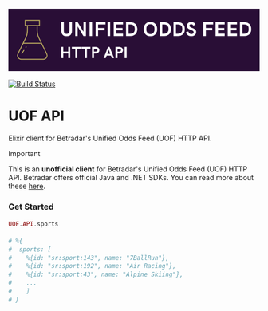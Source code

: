 ![UOF API](https://github.com/efcasado/uof_api/raw/main/assets/readme_logo.png)

[![Build Status](https://github.com/efcasado/uof_api/actions/workflows/elixir.yml/badge.svg?branch=main)](https://github.com/efcasado/uof_api/actions)

# UOF API

Elixir client for Betradar's Unified Odds Feed (UOF) HTTP API.

> [!IMPORTANT]
> This is an **unofficial client** for Betradar's Unified Odds Feed (UOF) HTTP API.
> Betradar offers official Java and .NET SDKs. You can read more about these
> [here](https://sdk.sportradar.com).


### Get Started

```elixir
UOF.API.sports

# %{
#  sports: [
#    %{id: "sr:sport:143", name: "7BallRun"},
#    %{id: "sr:sport:192", name: "Air Racing"},
#    %{id: "sr:sport:43", name: "Alpine Skiing"},
#    ...
#    ]
# }
```